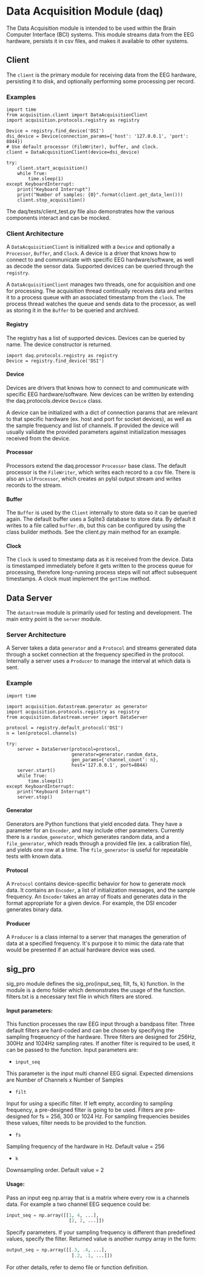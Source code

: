 # Data Acquisition Module (daq)

The Data Acquisition module is intended to be used within the Brain Computer Interface (BCI) systems. This module streams data from the EEG hardware, persists it in csv files, and makes it available to other systems.

## Client

The `client` is the primary module for receiving data from the EEG hardware, persisting it to disk, and optionally performing some processing per record.

### Examples

    import time
    from acquisition.client import DataAcquisitionClient
    import acquisition.protocols.registry as registry

    Device = registry.find_device('DSI')
    dsi_device = Device(connection_params={'host': '127.0.0.1', 'port': 8844})
    # Use default processor (FileWriter), buffer, and clock.
    client = DataAcquisitionClient(device=dsi_device)

    try:
        client.start_acquisition()
        while True:
            time.sleep(1)
    except KeyboardInterrupt:
        print("Keyboard Interrupt")
        print("Number of samples: {0}".format(client.get_data_len()))
        client.stop_acquisition()

The daq/tests/client_test.py file also demonstrates how the various components interact and can be mocked.

### Client Architecture

A `DataAcquisitionClient` is initialized with a `Device`  and optionally a `Processor`, `Buffer`, and `Clock`. A device is a driver that knows how to connect to and communicate with specific EEG hardware/software, as well as decode the sensor data. Supported devices can be queried through the `registry`.

A `DataAcquisitionClient` manages two threads, one for acquisition and one for processing. The acquisition thread continually receives data and writes it to a process queue with an associated timestamp from the `clock`. The process thread watches the queue and sends data to the processor, as well as storing it in the `Buffer` to be queried and archived.

#### Registry

The registry has a list of supported devices. Devices can be queried by name. The device constructor is returned.

    import daq.protocols.registry as registry
    Device = registry.find_device('DSI')


#### Device

Devices are drivers that knows how to connect to and communicate with specific EEG hardware/software. New devices can be written by extending the daq.protocols.device `Device` class.

A device can be initialized with a dict of connection params that are relevant to that specific hardware (ex. host and port for socket devices), as well as the sample frequency and list of channels. If provided the device will usually validate the provided parameters against initialization messages received from the device.

#### Processor

Processors extend the daq.processor `Processor` base class. The default processor is the `FileWriter`, which writes each record to a csv file. There is also an `LslProcessor`, which creates an pylsl output stream and writes records to the stream.

#### Buffer

The `Buffer` is used by the `Client` internally to store data so it can be queried again. The default buffer uses a Sqlite3 database to store data. By default it writes to a file called `buffer.db`, but this can be configured by using the class builder methods. See the client.py main method for an example.

#### Clock

The `Clock` is used to timestamp data as it is received from the device. Data is timestamped immediately before it gets written to the process queue for processing, therefore long-running process steps will not affect subsequent timestamps. A clock must implement the `getTime` method.


## Data Server

The `datastream` module is primarily used for testing and development. The main entry point is the `server` module.

### Server Architecture

A Server takes a data `generator` and a `Protocol` and streams generated data  through a socket connection at the frequency specified in the protocol. Internally a server uses a `Producer` to manage the interval at which data is sent.

### Example

    import time

    import acquisition.datastream.generator as generator
    import acquisition.protocols.registry as registry
    from acquisition.datastream.server import DataServer

    protocol = registry.default_protocol('DSI')
    n = len(protocol.channels)

    try:
        server = DataServer(protocol=protocol,
                            generator=generator.random_data,
                            gen_params={'channel_count': n},
                            host='127.0.0.1', port=8844)
        server.start()
        while True:
            time.sleep(1)
    except KeyboardInterrupt:
        print("Keyboard Interrupt")
        server.stop()

#### Generator

Generators are Python functions that yield encoded data. They have a parameter for an 
`Encoder`, and may include other parameters. Currently there is a `random_generator`, which generates random data, and a `file_generator`, which reads through a provided file (ex. a calibration file), and yields one row at a time. The `file_generator` is useful for repeatable tests with known data.

#### Protocol

A `Protocol` contains device-specific behavior for how to generate mock data. It contains an `Encoder`, a list of initialization messages, and the sample frequency. An `Encoder` takes an array of floats and generates data in the format appropriate for a given device. For example, the DSI encoder generates binary data.


#### Producer

A `Producer` is a class internal to a server that manages the generation of data at a specified frequency. It's purpose it to mimic the data rate that would be presented if an actual hardware device was used.

## sig_pro

sig_pro module defines the sig_pro(input_seq, filt, fs, k) function. In the module is a demo folder which demonstrates the usage of the function. filters.txt is a necessary text file in which filters are stored.

#### Input parameters:

This function processes the raw EEG input through a bandpass filter. Three default filters are hard-coded and can be chosen by specifying the sampling freqeuency of the hardware. Three filters are designed for 256Hz, 300Hz and 1024Hz sampling rates. If another filter is required to be used, it can be passed to the function. Input parameters are:

* ```input_seq```

This parameter is the input multi channel EEG signal. Expected dimensions are Number of Channels x Number of Samples

* ```filt```

Input for using a specific filter. If left empty, according to sampling frequency, a pre-designed filter is going to be used. Filters are pre-designed for fs = 256, 300 or 1024 Hz. For sampling frequencies besides these values, filter needs to be provided to the function.

* ```fs```

Sampling frequency of the hardware in Hz. Default value = 256

* ```k```

Downsampling order. Default value = 2
#### Usage:

Pass an input eeg np.array that is a matrix where every row is a channels data. For example a two channel EEG sequence could be:

```python
input_seq = np.array([[1, 4, ...],
       	               [2, 2, ...]])
```

Specify parameters. If your sampling frequency is different than predefined values, specify the filter. Returned value is another numpy array in the form:

```python
output_seq = np.array([[.3, .4, ...],
       	                [.2, .1, ...]])
```

For other details, refer to demo file or function definition.
